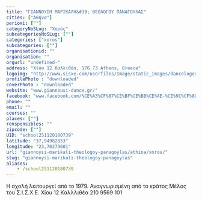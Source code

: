 ```yaml
---
title: "ΓΙΑΝΝΟΥΣΗ ΜΑΡΙΚΑΛΗ&#39; ΘΕΟΛΟΓΟΥ ΠΑΝΑΓΟΥΛΑΣ"
cities: ["Αθήνα"]
perioxi: [""]
categoryNoSLug: "Χορός"
subcategoriesNoSLug: [""]
categories: ["xoros"]
subcategories: [""]
organisationid: ""
organisation: ""
orgurl: "undefined-"
address: "Χίου 12 Καλλιθέα, 176 73 Athens, Greece"
logoimg: "http://www.sisxe.com/userfiles/Image/static_images/dancelogos/giannousi_marikalh.jpg"
profilePhoto : "downloaded"
coverPhoto : "downloaded"
website: "www.giannousi-dance.gr/"
facebook: "www.facebook.com/%CE%A3%CF%87%CE%BF%CE%BB%CE%AE-%CE%9C%CF%80%CE%B1%CE%BB%CE%AD%CF%84%CE%BF%CF%85-%CE%A3%CF%84%CE%AD%CE%BB%CE%BB%CE%B1%CF%82-%CE%9A%CE%B1%CF%81%CE%B1%CE%BA%CE%B1%CF%84%CF%83%CE%AC%CE%BD%CE%B7-529983253678830/"
phone: ""
email: ""
courses: ""
places: [""]
rensponsibles: ""
zipcode: [""]
UID: "school251120180739"
latitude: "37,94982853"
longitude: "23,70279601"
url: "giannoysi-marikali-theologoy-panagoylas/athina/xoros/"
slug: "giannoysi-marikali-theologoy-panagoylas"
aliases:
    - /school251120180739
---
```



Η σχολή λειτουργεί από το 1979. Αναγνωρισμένη από το κράτος Μέλος του Σ.Ι.Σ.Χ.Ε. Χίου 12 Καλλλιθέα 210 9569 101

